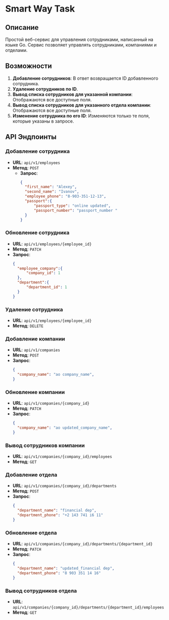 # Smart Way Task

## Описание
Простой веб-сервис для управления сотрудниками, написанный на языке Go. Сервис позволяет управлять сотрудниками, компаниями и отделами.

## Возможности
1. **Добавление сотрудников**: В ответ возвращается ID добавленного сотрудника.
2. **Удаление сотрудников по ID**.
3. **Вывод списка сотрудников для указанной компании**: Отображаются все доступные поля.
4. **Вывод списка сотрудников для указанного отдела компании**: Отображаются все доступные поля.
5. **Изменение сотрудника по его ID**: Изменяются только те поля, которые указаны в запросе.

## API Эндпоинты

### Добавление сотрудника
- **URL**: `api/v1/employees`
- **Метод**: `POST`
  - **Запрос**:
    ```json
    {
      "first_name": "Alexey",
      "second_name": "Ivanov",
      "employee_phone": "8-903-351-12-13",
      "passport":{
          "passport_type": "online updated",
          "passport_number": "passport_number "
      }
    }
  
### Обновление сотрудника
- **URL**: `api/v1/employees/{employee_id}`
- **Метод**: `PATCH`
- **Запрос**:
  ```json
  {
    "employee_company":{
        "company_id": 1
    },
    "department":{
        "department_id": 1
    }
  }
  
### Удаление сотрудника
- **URL**: `api/v1/employees/{employee_id}`
- **Метод**: `DELETE`

### Добавление компании
- **URL**: `api/v1/companies`
- **Метод**: `POST`
- **Запрос**:
  ```json
  {
    "company_name": "ao company_name",
  }

### Обновление компании
- **URL**: `api/v1/companies/{company_id}`
- **Метод**: `PATCH`
- **Запрос**:
  ```json
  {
    "company_name": "ao updated_company_name",
  }

### Вывод сотрудников компании
- **URL**: `api/v1/companies/{company_id}/employees`
- **Метод**: `GET`

### Добавление отдела
- **URL**: `api/v1/companies/{company_id}/departments`
- **Метод**: `POST`
- **Запрос**:
  ```json
  {
    "department_name": "financial dep",
    "department_phone": "+2 143 741 i6 11"
  }

### Обновление отдела
- **URL**: `api/v1/companies/{company_id}/departments/{department_id}`
- **Метод**: `PATCH`
- **Запрос**:
  ```json
  {
    "department_name": "updated_financial dep",
    "department_phone": "8 903 351 14 16"
  }

### Вывод сотрудников отдела
- **URL**: `api/v1/companies/{company_id}/departments/{department_id}/employees`
- **Метод**: `GET`
